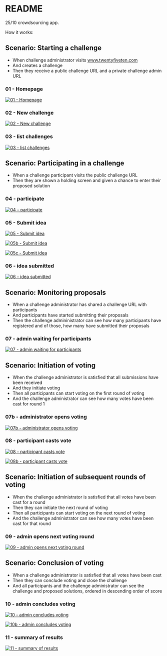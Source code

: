 # README

25/10 crowdsourcing app.

How it works:

## Scenario: Starting a challenge

- When challenge administrator visits www.twentyfiveten.com
- And creates a challenge
- Then they receive a public challenge URL and a private challenge admin URL

### 01 - Homepage

[![01 - Homepage](docs/thumbs/01%20-%20Homepage.png)](docs/01%20-%20Homepage.png)

### 02 - New challenge

[![02 - New challenge](docs/thumbs/02%20-%20New%20challenge.png)](docs/02%20-%20New%20challenge.png)

### 03 - list challenges

[![03 - list challenges](docs/thumbs/03%20-%20list%20challenges.png)](docs/03%20-%20list%20challenges.png)

## Scenario: Participating in a challenge

- When a challenge participant visits the public challenge URL
- Then they are shown a holding screen and given a chance to enter their proposed solution

### 04 - participate

[![04 - participate](docs/thumbs/04%20-%20participate.png)](docs/04%20-%20participate.png)

### 05 - Submit idea

[![05 - Submit idea](docs/thumbs/05%20-%20Submit%20idea.png)](docs/05%20-%20Submit%20idea.png)

[![05b - Submit idea](docs/thumbs/05b%20-%20Submit%20idea.png)](docs/05b%20-%20Submit%20idea.png)

[![05c - Submit idea](docs/thumbs/05c%20-%20Submit%20idea.png)](docs/05c%20-%20Submit%20idea.png)

### 06 - idea submitted

[![06 - idea submitted](docs/thumbs/06%20-%20idea%20submitted.png)](docs/06%20-%20idea%20submitted.png)

## Scenario: Monitoring proposals

- When a challenge administrator has shared a challenge URL with participants
- And participants have started submitting their proposals
- Then the challenge admininistrator can see how many participants have registered and of those, how many have submitted their proposals

### 07 - admin waiting for participants

[![07 - admin waiting for participants](docs/thumbs/07%20-%20admin%20waiting%20for%20participants.png)](docs/07%20-%20admin%20waiting%20for%20participants.png)


## Scenario: Initiation of voting

- When the challenge administrator is satisfied that all submissions have been received
- And they initiate voting
- Then all participants can start voting on the first round of voting
- And the challenge administrator can see how many votes have been cast for round 1

### 07b - administrator opens voting

[![07b - administrator opens voting](docs/thumbs/07b%20-%20administrator%20opens%20voting.png)](docs/07b%20-%20administrator%20opens%20voting.png)

### 08 - participant casts vote

[![08 - participant casts vote](docs/thumbs/08%20-%20participant%20casts%20vote.png)](docs/08%20-%20participant%20casts%20vote.png)

[![08b - participant casts vote](docs/thumbs/08b%20-%20participant%20casts%20vote.png)](docs/08b%20-%20participant%20casts%20vote.png)

## Scenario: Initiation of subsequent rounds of voting

- When the challenge administrator is satisfied that all votes have been cast for a round
- Then they can initiate the next round of voting
- Then all participants can start voting on the next round of voting
- And the challenge administrator can see how many votes have been cast for that round

### 09 - admin opens next voting round

[![09 - admin opens next voting round](docs/thumbs/09%20-%20admin%20opens%20next%20voting%20round.png)](docs/09%20-%20admin%20opens%20next%20voting%20round.png)

## Scenario: Conclusion of voting

- When a challenge administrator is satisfied that all votes have been cast
- Then they can conclude voting and close the challenge
- And all participants and the challenge administrator can see the challenge and proposed solutions, ordered in descending order of score


### 10 - admin concludes voting

[![10 - admin concludes voting](docs/thumbs/10%20-%20admin%20concludes%20voting.png)](docs/10%20-%20admin%20concludes%20voting.png)

[![10b - admin concludes voting](docs/thumbs/10b%20-%20admin%20concludes%20voting.png)](docs/10b%20-%20admin%20concludes%20voting.png)

### 11 - summary of results

[![11 - summary of results](docs/thumbs/11%20-%20summary%20of%20results.png)](docs/11%20-%20summary%20of%20results.png)


